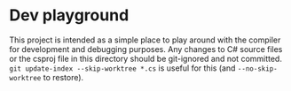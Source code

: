 # Dev playground

This project is intended as a simple place to play around with the compiler for development and debugging purposes. Any changes to C# source files or the csproj file in this directory should be git-ignored and not committed. `git update-index --skip-worktree *.cs` is useful for this (and `--no-skip-worktree` to restore).
